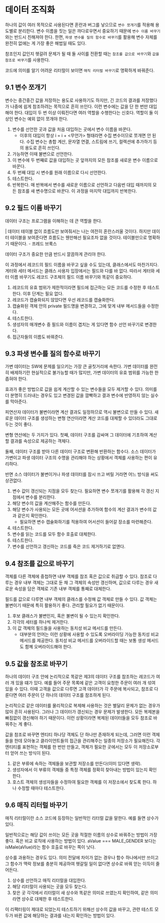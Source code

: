 # 데이터 조직화

하나의 값이 여러 목적으로 사용된다면 혼란과 버그를 낳으므로 `변수 쪼개기`를 적용해 용도별로 분리한다. 변수 이름을 짓는 일은 까다로우면서 중요하기 때문에 `변수 이름 바꾸기`와는 반드시 친해져야 한다. 한편, `파생 변수를 질의 함수로 바꾸기`를 활용해 변수 자체를 완전히 없애는 게 가장 좋은 해법일 때도 있다.

참조인지 값인지 헷갈려 문제가 될 때 둘 사이를 전환할 때는 `참조를 값으로 바꾸기`와 `값을 참조로 바꾸기`를 사용한다.

코드에 의미를 알기 어려운 리터럴이 보이면 `매직 리터럴 바꾸기`로 명확하게 바꿔준다.

## 9.1 변수 쪼개기

변수는 중간중간 값을 저장하는 용도로 사용하기도 하지만, 긴 코드의 결과를 저장했다가 나중에 쉽게 참조하려는 목적으로 흔히 쓰인다. 이런 변수에는 값을 단 한 번만 대입해야 한다. 대입이 두 번 이상 이뤄진다면 여러 역할을 수행한다는 신호다. 역할이 둘 이상인 변수는 예외 없이 쪼개야 한다.

1. 변수를 선언한 곳과 값을 처음 대입하는 곳에서 변수 이름을 바꾼다.
   - 이후의 대입이 항상 i = i + <무언가> 형태라면 수집 변수이므로 쪼개면 안 된다. 수집 변수는 총합 계산, 문자열 연결, 스트림에 쓰기, 컬렉션에 추가하기 등의 용도로 흔히 쓰인다.
2. 가능하면 이때 불변으로 선언한다.
3. 이 변수에 두 번쨰로 값을 대입하는 곳 앞까지의 모든 참조를 새로운 변수 이름으로 바꾼다.
4. 두 번째 대입 시 변수를 원래 이름으로 다시 선언한다.
5. 테스트한다.
6. 반복한다. 매 반복에서 변수를 새로운 이름으로 선언하고 다음번 대입 때까지의 모든 참조를 새 변수명으로 바꾼다. 이 과정을 마지막 대입까지 반복한다.

## 9.2 필드 이름 바꾸기

데이터 구조는 프로그램을 이해하는 데 큰 역할을 한다.

| 데이터 테이블 없이 흐름도만 보여줘서는 나는 여전히 혼란스러울 것이다. 하지만 데이터 테이블을 보여준다면 흐름도는 웬만해선 필요조차 없을 것이다. 테이블만으로 명확하기 때문이다. - 프레드 브룩스

데이터 구조가 중요한 만큼 반드시 깔끔하게 관리야 한다.

이 과정에서 레코드의 필드 이름을 바꾸고 싶을 수도 있는데, 클래스에서도 마찬가지다. 게터와 세터 메서드는 클래스 사용자 입장에서는 필드와 다를 바 없다. 따라서 게터와 세터 이름 바꾸기도 레코드 구조체의 필드 이름 바꾸기와 똑같이 중요하다.

1. 레코드의 유효 범위가 제한적이라면 필드에 접근하는 모든 코드를 수정한 후 테스트한다. 이후 단계는 필요 없다.
2. 레코드가 캡슐화되지 않았다면 우선 레코드를 캡슐화한다.
3. 캡슐화된 객체 안의 private 필드명을 변경하고, 그에 맞게 내부 메서드들을 수정한다.
4. 테스트한다.
5. 생성자의 매개변수 중 필드와 이름이 겹치는 게 있다면 함수 선언 바꾸기로 변경한다.
6. 접근자들의 이름도 바꿔준다.

## 9.3 파생 변수를 질의 함수로 바꾸기

가변 데이터는 SW에 문제를 일으키는 가장 큰 골칫거리에 속한다. 가변 데이터를 완전히 배제하기란 현실적으로 불가능할 때가 많지만, 가변 데이터의 유효 범위를 가능한 한 좁혀야 한다.

효과가 좋은 방법으로 값을 쉽게 계산할 수 있는 변수들을 모두 제거할 수 있다. 의미를 더 분명히 드러내는 경우도 있고 변경된 값을 깜빡하고 결과 변수에 반영하지 않는 실수를 막아준다.

피연산자 데이터가 불변이라면 계산 결과도 일정하므로 역시 불변으로 만들 수 있다. 새로운 데이터 구조를 생성하는 변형 연산이라면 계산 코드를 대체할 수 있더라도 그대로 두는 것이 좋다.

변형 연산에는 두 가지가 있다. 첫째, 데이터 구조를 감싸며 그 데이터에 기초하여 계산할 결과를 속성으로 제공하는 객체다.

둘째, 데이터 구조를 받아 다른 데이터 구조로 변환해 반환하는 함수다. 소스 데이터가 가변이고 파생 데이터 구조의 수명을 관리해야 하는 상황에서 객체를 사용하는 편이 유리하다.

반면 소스 데이터가 불변이거나 파생 데이터를 잠시 쓰고 버릴 거라면 어느 방식을 써도 상관없다.

1. 변수 값이 갱신되는 지점을 모두 찾는다. 필요하면 변수 쪼개기를 활용해 각 갱신 지점에서 변수를 분리한다.
2. 해당 변수의 값을 계산해주는 함수를 만든다.
3. 해당 변수가 사용되는 모든 곳에 어서션을 추가하여 함수의 계산 결과가 변수의 값과 같은지 확인한다.
   - 필요하면 변수 캡슐화하기를 적용하여 어서션이 들어갈 장소를 마련해준다.
4. 테스트한다.
5. 변수를 읽는 코드를 모두 함수 호출로 대체한다.
6. 테스트한다.
7. 변수를 선언하고 갱신하는 코드를 죽은 코드 제거하기로 없앤다.

## 9.4 참조를 값으로 바꾸기

객체를 다른 객체에 중첩하면 내부 객체를 참조 혹은 값으로 취급할 수 있다. 참조로 다루는 경우 내부 객체는 그대로 둔 채 그 객체의 속성만 갱신하며, 값으로 다루는 경우 새로운 속성을 담은 객체로 기존 내부 객체를 통째로 대체한다.

필드를 값으로 다루면 내부 객체의 클래스를 수정해 값 객체로 만들 수 있다. 값 객체는 불변이기 때문에 특히 활용하기 좋다. 관리할 필요가 없기 때문이다.

1. 후보 클래스가 불변인지, 혹은 불변이 될 수 있는지 확인한다.
2. 각각의 세터를 하나씩 제거한다.
3. 이 값 객체의 필드들을 사용하는 동치성 비교 메서드를 만든다.
   - 대부분의 언어는 이런 상황에 사용할 수 있도록 오버라이딩 가능한 동치성 비교 메서드를 제공한다. 동치성 비교 메서드를 오버라이드할 때는 보통 생성 메서드도 함꼐 오버라이드해야 한다.

## 9.5 값을 참조로 바꾸기

하나의 데이터 구조 안에 논리적으로 똑같은 제3의 데이터 구조를 참조하는 레코드가 여러 개 있을 떄가 있다. 예를 들어 주문 목록에 같은 고객이 요청한 주문이 여러 개 섞여 있을 수 있다. 이때 고객을 값으로 다루면 고객 데이터가 각 주문에 복사되고, 참조로 다룬다면 여러 주문이 단 하나의 데이터 구조를 참조하게 된다.

논리적으로 같은 데이터를 물리적으로 복제해 사용하는 것은 별달리 문제가 없는 경우가 많아 흔히 사용된다. 그러나 그 데이터가 갱신되는 경우 문제가 발생한다. 모든 복제본을 빠짐없이 갱신해야 하기 때문이다. 이런 상황이라면 복제된 데이터들을 모두 참조로 바꿔주는 게 좋다.

값을 참조로 바꾸면 엔티티 하나당 객체도 단 하나만 존재하게 되는데, 그러면 이런 객체들을 한데 모아놓고 클라이언트들의 접근을 관리해주는 일종의 저장소가 필요해진다. 각 엔티티를 표현하는 객체를 한 번만 만들고, 객체가 필요한 곳에서는 모두 이 저장소로부터 얻어 쓰는 방식이 된다.

1. 같은 부류에 속하는 객체들을 보관할 저장소를 만든다(이미 있다면 생략).
2. 생성자에서 이 부류의 객체들 중 특정 객체를 정확히 찾아내는 방법이 있는지 확인한다.
3. 호스트 객체의 생성자들을 수정하여 필요한 객체를 이 저장소에서 찾도록 한다. 하나 수정할 때마다 테스트한다.

## 9.6 매직 리터럴 바꾸기

매직 리터럴이란 소스 코드에 등장하는 일반적인 리터럴 값을 말한다. 예를 들면 상수가 있다.

일반적으로는 해당 값이 쓰이는 모든 곳을 적절한 이름의 상수로 바꿔주는 방법이 가장 좋다. 혹은 비교 로직에 사용하는 방법이 있다. aValue === MALE_GENDER 보다는 isMale(aVlue)라는 함수 호출로 바꾸는 쪽이 낫다.

상수를 과용하는 경우도 있다. 의미 전달에 차이가 없는 경우나 함수 하나에서만 쓰이고 그 함수가 맥락 정보를 충분히 제공하여 헷갈릴 일이 없다면 상수로 바꿔 얻는 이득이 줄어든다.

1. 상수를 선언하고 매직 리터럴을 대입한다.
2. 해당 리터럴이 사용되는 곳을 모두 찾는다.
3. 찾은 곳 각각에서 리터럴이 새 상수와 똑같은 의미로 쓰였는지 확인하여, 같은 의미라면 상수로 대체한 후 테스트한다.

이 리팩터링이 제대로 되었는지 테스트하기 위해선 상수의 값을 바꾸고, 관련 테스트 모두가 바뀐 값에 해당하는 결과를 내는지 확인하는 방법이 있다.
